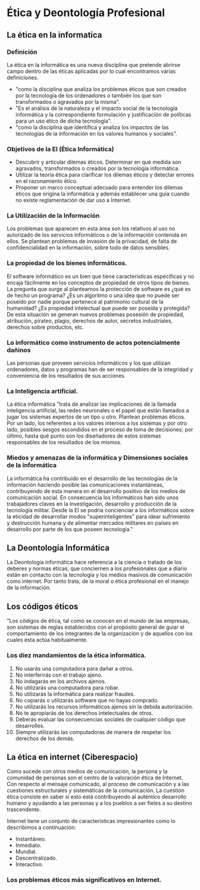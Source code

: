 # Ética y Deontología Profesional


## La ética en la informatica

### Definición

La ética en la informática es una nueva disciplina que pretende abrirse campo dentro
de las éticas aplicadas por lo cual encontramos varias definiciones.

- "como la disciplina que analiza los problemas éticos que son creados por la
tecnología de los ordenadores o también los que son transformados o agravados por la
misma".
- "Es el análisis de la naturaleza y el impacto social de la tecnología informática y la
correspondiente formulación y justificación de políticas para un uso ético de dicha
tecnología".
- "como la disciplina que identifica y analiza los impactos de
las tecnologías de la información en los valores humanos y sociales".

###  Objetivos de la EI (Ética Informática)

- Descubrir y articular dilemas éticos. Determinar en qué medida son agravados, transformados o creados por la tecnología
informática. 
- Utilizar la teoría ética para clarificar los dilemas éticos y detectar errores en el
razonamiento ético. 
- Proponer un marco conceptual adecuado para entender los dilemas éticos que origina
la informática y además establecer una guía cuando no existe reglamentación de dar
uso a Internet. 

### La Utilización de la Información

Los problemas que aparecen en esta área son los relativos al uso no autorizado de los servicios
informáticos o de la información contenida en ellos. Se plantean problemas de invasión de la
privacidad, de falta de confidencialidad en la información, sobre todo de datos sensibles. 

###  La propiedad de los bienes informáticos.

El software informático es un bien que tiene características específicas y no encaja fácilmente en los conceptos de propiedad de otros tipos de bienes. La pregunta que surge al plantearnos
la protección de software es ¿qué es de hecho un programa? ¿Es un algoritmo o una idea que
no puede ser poseído por nadie porque pertenece al patrimonio cultural de la humanidad?
¿Es propiedad intelectual que puede ser poseída y protegida? De esta situación se generan
nuevos problemas posesión de propiedad, atribución, pirateo, plagio, derechos de autor,
secretos industriales, derechos sobre productos, etc. 

###  Lo informático como instrumento de actos potencialmente dañinos 

Las personas que proveen servicios informáticos y los que utilizan ordenadores, datos y
programas han de ser responsables de la integridad y conveniencia de los resultados de sus
acciones.

### La Inteligencia artificial. 

La ética informática "trata de analizar las implicaciones de la llamada inteligencia artificial, las redes neuronales o el papel que están llamados a jugar los sistemas expertos de un tipo u otro. Plantean problemas éticos. Por un lado, los referentes a los valores internos a los sistemas y por otro lado, posibles
sesgos escondidos en el proceso de toma de decisiones; por último, hasta qué punto son los diseñadores de estos sistemas responsables de los resultados de los mismos.

### Miedos y amenazas de la informática y Dimensiones sociales de la informática 

La informática ha contribuido en el desarrollo de las tecnologías de la información haciendo posible las comunicaciones instantáneas, contribuyendo de esta manera en el desarrollo positivo de los medios de comunicación social. En consecuencia los informáticos han sido unos trabajadores claves en la investigación, desarrollo y producción de la tecnología militar. Desde la EI se podría concienciar a los informáticos sobre la eticidad de desarrollar modos "superinteligentes" para idear sufrimiento y destrucción humana y de alimentar mercados militares en países en desarrollo por parte de los que poseen tecnología." 


## La Deontología Informática

La Deontología informática hace referencia a la ciencia o tratado de los deberes y normas éticas, que conciernen a los profesionales que a diario están en contacto con la tecnología y los medios masivos de comunicación como internet.
Por tanto trata, de la moral o ética profesional en el manejo de la información.


## Los códigos éticos

"Los códigos de ética, tal como se conocen en el mundo de las empresas, son sistemas de reglas establecidos con el propósito general de guiar el comportamiento de los integrantes de la organización y de aquellos con los cuales ésta actúa habitualmente.

### Los diez mandamientos de la ética informática. 

1. No usarás una computadora para dañar a otros. 
2. No interferirás con el trabajo ajeno. 
3. No indagarás en los archivos ajenos. 
4. No utilizarás una computadora para robar. 
5. No utilizarás la informática para realizar fraudes. 
6. No copiarás o utilizarás software que no hayas comprado. 
7. No utilizarás los recursos informáticos ajenos sin la debida autorización. 
8. No te apropiarás de los derechos intelectuales de otros. 
9. Deberás evaluar las consecuencias sociales de cualquier código que desarrolles. 
10. Siempre utilizarás las computadoras de manera de respetar los derechos de los demás.


## La ética en internet (Ciberespacio)

Como sucede con otros medios de comunicación, la persona y la comunidad de personas son el centro de la valoración ética de Internet. Con respecto al mensaje comunicado, al proceso de comunicación y a las cuestiones estructurales y sistemáticas de la comunicación.
La cuestión ética consiste en saber si esto está contribuyendo al auténtico desarrollo humano y ayudando a las personas y a los pueblos a ser fieles a su destino trascendente.  

Internet tiene un conjunto de características impresionantes como lo describimos a
continuación: 
- Instantáneo. 
- Inmediato. 
- Mundial. 
- Descentralizado. 
- Interactivo. 

### Los problemas éticos más significativos en Internet.





